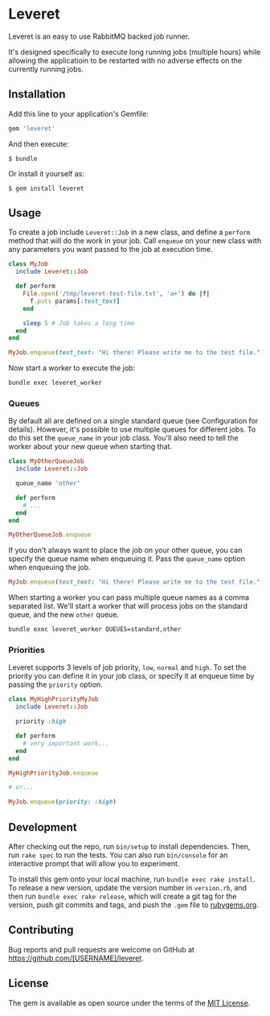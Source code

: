 # Leveret

Leveret is an easy to use RabbitMQ backed job runner.

It's designed specifically to execute long running jobs (multiple hours) while allowing the applicatioin to be
restarted with no adverse effects on the currently running jobs.

## Installation

Add this line to your application's Gemfile:

```ruby
gem 'leveret'
```

And then execute:

    $ bundle

Or install it yourself as:

    $ gem install leveret

## Usage

To create a job include `Leveret::Job` in a new class, and define a `perform` method that will do the work in
your job. Call `enqueue` on your new class with any parameters you want passed to the job at execution time.

```ruby
class MyJob
  include Leveret::Job

  def perform
    File.open('/tmp/leveret-test-file.txt', 'a+') do |f|
      f.puts params[:test_text]
    end

    sleep 5 # Job takes a long time
  end
end

MyJob.enqueue(test_text: "Hi there! Please write me to the test file.")
```

Now start a worker to execute the job:

```bash
bundle exec leveret_worker
```

### Queues

By default all are defined on a single standard queue (see Configuration for details). However, it's possible to use
multiple queues for different jobs. To do this set the `queue_name` in your job class. You'll also need to tell the
worker about your new queue when starting that.

```ruby
class MyOtherQueueJob
  include Leveret::Job

  queue_name 'other'

  def perform
    # ...
  end
end

MyOtherQueueJob.enqueue
```

If you don't always want to place the job on your other queue, you can specify the queue name when enqueuing it. Pass
the `queue_name` option when enqueuing the job.

```ruby
MyJob.enqueue(test_text: "Hi there! Please write me to the test file.", queue_name: 'other')
```

When starting a worker you can pass multiple queue names as a comma separated list. We'll start a worker that will
process jobs on the standard queue, and the new `other` queue.

```bash
bundle exec leveret_worker QUEUES=standard,other
```

### Priorities

Leveret supports 3 levels of job priority, `low`, `normal` and `high`. To set the priority you can define it in your
job class, or specify it at enqueue time by passing the `priority` option.

```ruby
class MyHighPriorityMyJob
  include Leveret::Job

  priority :high

  def perform
    # very important work...
  end
end

MyHighPriorityJob.enqueue

# or...

MyJob.enqueue(priority: :high)
```

## Development

After checking out the repo, run `bin/setup` to install dependencies. Then, run `rake spec` to run the tests. You can also run `bin/console` for an interactive prompt that will allow you to experiment.

To install this gem onto your local machine, run `bundle exec rake install`. To release a new version, update the version number in `version.rb`, and then run `bundle exec rake release`, which will create a git tag for the version, push git commits and tags, and push the `.gem` file to [rubygems.org](https://rubygems.org).

## Contributing

Bug reports and pull requests are welcome on GitHub at https://github.com/[USERNAME]/leveret.


## License

The gem is available as open source under the terms of the [MIT License](http://opensource.org/licenses/MIT).

